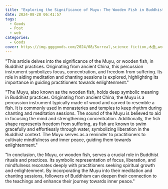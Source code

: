 ```yaml
---
title: "Exploring the Significance of Muyu: The Wooden Fish in Buddhist Practices"
date: 2024-08-28 06:41:57
tags:
  - Goods
  - Post
  - web
categories:
  - Goods
cover: https://img.ggggoods.com/2024/08/Surreal,science fiction,木鱼,wooden fish,technology,tech,diagrams,renderings,colors_20240830_00001_.png
---
```


"This article delves into the significance of the Muyu, or wooden fish, in Buddhist practices. Originating from ancient China, this percussion instrument symbolizes focus, concentration, and freedom from suffering. Its role in aiding meditation and chanting sessions is explored, highlighting its importance in guiding practitioners towards enlightenment."

"The Muyu, also known as the wooden fish, holds deep symbolic meaning in Buddhist practices. Originating from ancient China, the Muyu is a percussion instrument typically made of wood and carved to resemble a fish. It is commonly used in monasteries and temples to keep rhythm during chanting and meditation sessions. The sound of the Muyu is believed to aid in focusing the mind and strengthening concentration. Additionally, the fish shape represents freedom from suffering, as fish are known to swim gracefully and effortlessly through water, symbolizing liberation in the Buddhist context. The Muyu serves as a reminder to practitioners to cultivate mindfulness and inner peace, guiding them towards enlightenment."

"In conclusion, the Muyu, or wooden fish, serves a crucial role in Buddhist rituals and practices. Its symbolic representation of focus, liberation, and mindfulness resonates deeply with practitioners seeking spiritual growth and enlightenment. By incorporating the Muyu into their meditation and chanting sessions, followers of Buddhism can deepen their connection to the teachings and enhance their journey towards inner peace."

